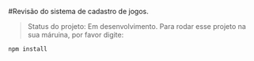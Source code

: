 #Revisão do sistema de cadastro de jogos.

> Status do projeto: Em desenvolvimento. 
Para rodar esse projeto na sua máruina, por favor digite:
```
npm install
```
